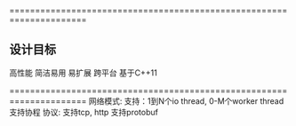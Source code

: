 =====================================================================
## 设计目标

高性能
简洁易用
易扩展
跨平台
基于C++11

=====================================================================
网络模式:
    支持：1到N个io thread, 0-M个worker thread
    支持协程
协议:
    支持tcp, http
    支持protobuf
